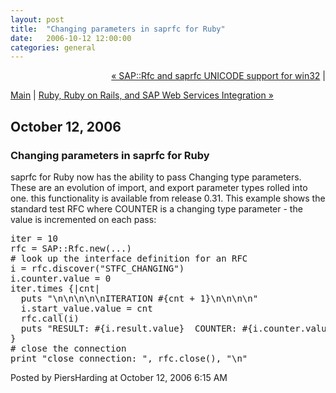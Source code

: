 ```yaml
---
layout: post
title:  "Changing parameters in saprfc for Ruby"
date:   2006-10-12 12:00:00
categories: general
---
```

<p align="right">
<a href="http://www.piersharding.com/blog/archives/2006/10/saprfc_and_sapr_1.html">&laquo; SAP::Rfc and saprfc UNICODE support for win32</a> |

<a href="http://www.piersharding.com/blog/">Main</a>
| <a href="http://www.piersharding.com/blog/archives/2006/10/ruby_ruby_on_ra.html">Ruby, Ruby on Rails, and SAP Web Services Integration &raquo;</a>

</p>

<h2>October 12, 2006</h2>

<h3>Changing parameters in saprfc for Ruby</h3>

<p>saprfc for Ruby now has the ability to pass Changing type parameters.  These are an evolution of import, and export parameter types rolled into one.  this functionality is available from release 0.31.  This example shows the standard test RFC where COUNTER is a changing type parameter - the value is incremented on each pass:</p>
<pre>
iter = 10
rfc = SAP::Rfc.new(...)
# look up the interface definition for an RFC
i = rfc.discover("STFC_CHANGING")
i.counter.value = 0
iter.times {|cnt|
  puts "\n\n\n\n\nITERATION #{cnt + 1}\n\n\n\n"
  i.start_value.value = cnt
  rfc.call(i)
  puts "RESULT: #{i.result.value}  COUNTER: #{i.counter.value}"
}
# close the connection
print "close connection: ", rfc.close(), "\n"
</pre>

<div id="a000065more"><div id="more">

</div></div>

<p class="posted">Posted by PiersHarding at October 12, 2006  6:15 AM</p>





